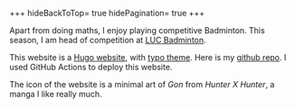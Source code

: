 +++
hideBackToTop= true
hidePagination= true
+++

Apart from doing maths, I enjoy playing competitive Badminton. This season, I am head of competition at [LUC Badminton](https://lucbadminton.ch/).

This website is a [Hugo website](https://gohugo.io/), with [typo theme](https://github.com/tomfran/typo). Here is my [github repo](https://github.com/leo-nc-git/website). I used GitHub Actions to deploy this website.

The icon of the website is a minimal art of _Gon_ from _Hunter X Hunter_, a manga I like really much.
